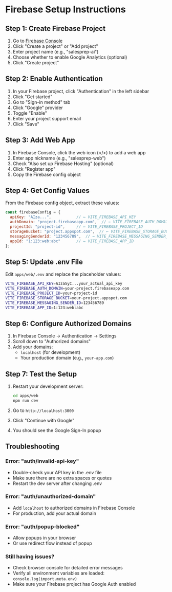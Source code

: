 # Firebase Setup Instructions

## Step 1: Create Firebase Project

1. Go to [Firebase Console](https://console.firebase.google.com)
2. Click "Create a project" or "Add project"
3. Enter project name (e.g., "salesprep-ai")
4. Choose whether to enable Google Analytics (optional)
5. Click "Create project"

## Step 2: Enable Authentication

1. In your Firebase project, click "Authentication" in the left sidebar
2. Click "Get started"
3. Go to "Sign-in method" tab
4. Click "Google" provider
5. Toggle "Enable"
6. Enter your project support email
7. Click "Save"

## Step 3: Add Web App

1. In Firebase Console, click the web icon (</>) to add a web app
2. Enter app nickname (e.g., "salesprep-web")
3. Check "Also set up Firebase Hosting" (optional)
4. Click "Register app"
5. Copy the Firebase config object

## Step 4: Get Config Values

From the Firebase config object, extract these values:

```javascript
const firebaseConfig = {
  apiKey: "AIza...",           // ← VITE_FIREBASE_API_KEY
  authDomain: "project.firebaseapp.com",  // ← VITE_FIREBASE_AUTH_DOMAIN
  projectId: "project-id",     // ← VITE_FIREBASE_PROJECT_ID
  storageBucket: "project.appspot.com",  // ← VITE_FIREBASE_STORAGE_BUCKET
  messagingSenderId: "123456789",  // ← VITE_FIREBASE_MESSAGING_SENDER_ID
  appId: "1:123:web:abc"       // ← VITE_FIREBASE_APP_ID
};
```

## Step 5: Update .env File

Edit `apps/web/.env` and replace the placeholder values:

```bash
VITE_FIREBASE_API_KEY=AIzaSyC...your_actual_api_key
VITE_FIREBASE_AUTH_DOMAIN=your-project.firebaseapp.com
VITE_FIREBASE_PROJECT_ID=your-project-id
VITE_FIREBASE_STORAGE_BUCKET=your-project.appspot.com
VITE_FIREBASE_MESSAGING_SENDER_ID=123456789
VITE_FIREBASE_APP_ID=1:123:web:abc
```

## Step 6: Configure Authorized Domains

1. In Firebase Console → Authentication → Settings
2. Scroll down to "Authorized domains"
3. Add your domains:
   - `localhost` (for development)
   - Your production domain (e.g., `your-app.com`)

## Step 7: Test the Setup

1. Restart your development server:
   ```bash
   cd apps/web
   npm run dev
   ```

2. Go to `http://localhost:3000`
3. Click "Continue with Google"
4. You should see the Google Sign-In popup

## Troubleshooting

### Error: "auth/invalid-api-key"
- Double-check your API key in the .env file
- Make sure there are no extra spaces or quotes
- Restart the dev server after changing .env

### Error: "auth/unauthorized-domain"
- Add `localhost` to authorized domains in Firebase Console
- For production, add your actual domain

### Error: "auth/popup-blocked"
- Allow popups in your browser
- Or use redirect flow instead of popup

### Still having issues?
- Check browser console for detailed error messages
- Verify all environment variables are loaded: `console.log(import.meta.env)`
- Make sure your Firebase project has Google Auth enabled
